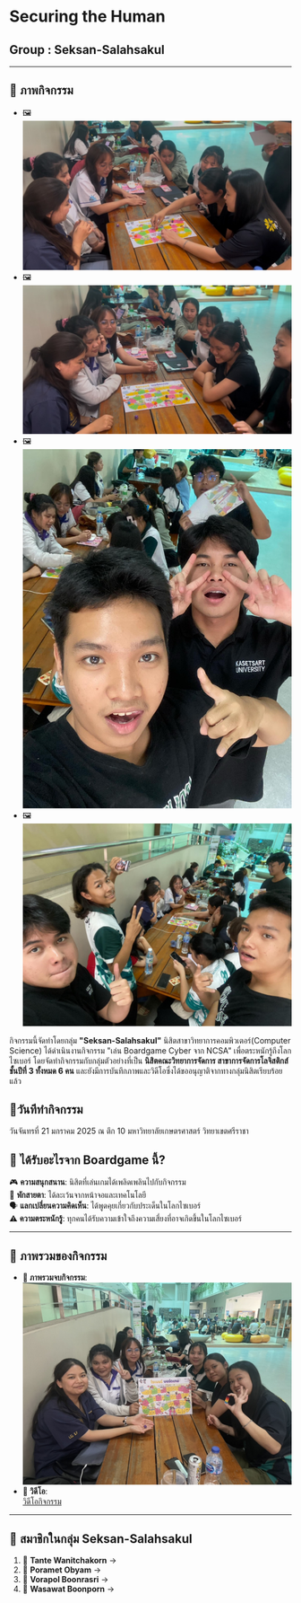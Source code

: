 # Securing the Human
## Group : Seksan-Salahsakul

---

## **🌟 ภาพกิจกรรม**  
- 🖼️ ![ภาพกิจกรรม 1](Picture/Boardgame/play1.jpg)  
- 🖼️ ![ภาพกิจกรรม 2](Picture/Boardgame/play2.jpg)  
- 🖼️ ![ภาพกิจกรรม 3](Picture/Boardgame/us1.jpg)  
- 🖼️ ![ภาพกิจกรรม 4](Picture/Boardgame/us2.jpg)   

กิจกรรมนี้จัดทำโดยกลุ่ม **"Seksan-Salahsakul"** นิสิตสาขาวิทยาการคอมพิวเตอร์(Computer Science) ได้ดำเนินงานกิจกรรม "เล่น Boardgame Cyber จาก NCSA" เพื่อตระหนักรู้ถึงโลกไซเบอร์
โดยจัดทำกิจกรรมกับกลุ่มตัวอย่างที่เป็น **นิสิตคณะวิทยาการจัดการ สาขาการจัดการโลจิสติกส์ ชั้นปีที่ 3 ทั้งหมด 6 คน** และยังมีการบันทึกภาพและวิดีโอซึ่งได้ขออนุญาติจากทางกลุ่มนิสิตเรียบร้อยแล้ว

## 📅วันทีทำกิจกรรม
วันจันทรที่ 21 มกราคม 2025 ณ ตึก 10 มหาวิทยาลัยเกษตรศาสตร์ วิทยาเขตศรีราชา

## **📖 ได้รับอะไรจาก Boardgame นี้?**  
🎮 **ความสนุกสนาน**: นิสิตที่เล่นเกมได้เพลิดเพลินไปกับกิจกรรม  
📴 **พักสายตา**: ได้ละเว้นจากหน้าจอและเทคโนโลยี  
🗣️ **แลกเปลี่ยนความคิดเห็น**: ได้พูดคุยเกี่ยวกับประเด็นในโลกไซเบอร์  
⚠️ **ความตระหนักรู้**: ทุกคนได้รับความเข้าใจถึงความเสี่ยงที่อาจเกิดขึ้นในโลกไซเบอร์  

---

## **🌈 ภาพรวมของกิจกรรม**  
- **📸 ภาพรวมจบกิจกรรม**:  
  ![ภาพรวมจบกิจกรรม](Picture/Boardgame/finalpic.jpg)  
- **🎥 วิดีโอ**:  
  [วิดีโอกิจกรรม](path/to/video.mp4)  

---
## **👥 สมาชิกในกลุ่ม Seksan-Salahsakul**  
1. 🌟 **Tante Wanitchakorn** →  
2. 🌟 **Poramet Obyam** →  
3. 🌟 **Vorapol Boonrasri** →  
4. 🌟 **Wasawat Boonporn** →  
